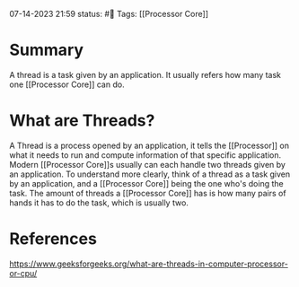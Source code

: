 07-14-2023 21:59
status: #📄 
Tags: [[Processor Core]]

# Summary 
A thread is a task given by an application. It usually refers how many task one [[Processor Core]] can do.

# What are Threads?
A Thread is a process opened by an application, it tells the [[Processor]] on what it needs to run and compute information of that specific application. Modern [[Processor Core]]s usually can each handle two threads given by an application. To understand more clearly, think of a thread as a task given by an application, and a [[Processor Core]] being the one who's doing the task. The amount of threads a [[Processor Core]] has is how many pairs of hands it has to do the task, which is usually two. 


# References
https://www.geeksforgeeks.org/what-are-threads-in-computer-processor-or-cpu/